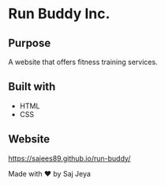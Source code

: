 # Run Buddy Inc.

## Purpose
A website that offers fitness training services. 

## Built with 
* HTML 
* CSS

## Website 
https://sajees89.github.io/run-buddy/

Made with ❤️ by Saj Jeya
